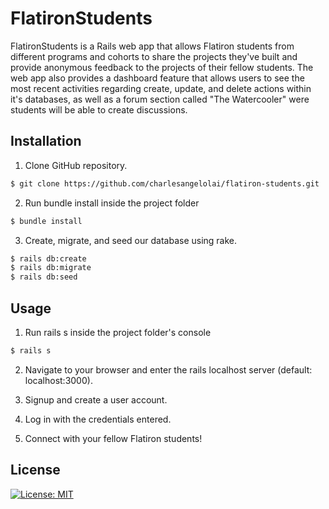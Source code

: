 # FlatironStudents

FlatironStudents is a Rails web app that allows Flatiron students from different programs and cohorts to share the projects they've built and provide anonymous feedback to the projects of their fellow students. The web app also provides a dashboard feature that allows users to see the most recent activities regarding create, update, and delete actions within it's databases, as well as a forum section called "The Watercooler" were students will be able to create discussions.

## Installation

1. Clone GitHub repository.

```bash
$ git clone https://github.com/charlesangelolai/flatiron-students.git
```

2. Run bundle install inside the project folder

```bash
$ bundle install
```

3. Create, migrate, and seed our database using rake.

```bash
$ rails db:create
$ rails db:migrate
$ rails db:seed
```

## Usage

1. Run rails s inside the project folder's console

```bash
$ rails s
```

2. Navigate to your browser and enter the rails localhost server (default: localhost:3000).

3. Signup and create a user account.

4. Log in with the credentials entered.

5. Connect with your fellow Flatiron students!

## License

[![License: MIT](https://img.shields.io/badge/License-MIT-yellow.svg)](https://opensource.org/licenses/MIT)
